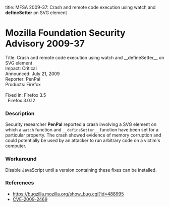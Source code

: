 title: MFSA 2009-37: Crash and remote code execution using watch and __defineSetter__ on SVG element

<h1>Mozilla Foundation Security Advisory 2009-37</h1>

<p>
<span class="label">Title:</span>      Crash and remote code execution using watch and __defineSetter__ on SVG element<br/>
<span class="label">Impact:</span>     Critical<br/>
<span class="label">Announced:</span>  July 21, 2009<br/>
<span class="label">Reporter:</span>   PenPal<br/>
<span class="label">Products:</span>   Firefox<br/>
<br/>
<span class="label">Fixed in:</span>   Firefox 3.5<br/>
<span class="label">&#160;</span>      Firefox 3.0.12<br/>
</p>


<h3>Description</h3>

<p>Security researcher <strong>PenPal</strong> reported a crash
involving a SVG element on which a <code>watch</code> function
and <code>__defineSetter__</code> function have been set for a
particular property.  The crash showed evidence of memory corruption
and could potentially be used by an attacker to run arbitrary code on
a victim's computer.</p>

<h3>Workaround</h3>

<p>Disable JavaScript until a version containing these fixes can be
installed.</p>

<h3>References</h3>

<ul>
  <li><a href="https://bugzilla.mozilla.org/show_bug.cgi?id=488995">https://bugzilla.mozilla.org/show_bug.cgi?id=488995</a></li>
  <li><a class="ex-ref" href="http://cve.mitre.org/cgi-bin/cvename.cgi?name=CVE-2009-2469">CVE-2009-2469</a></li>
</ul>



